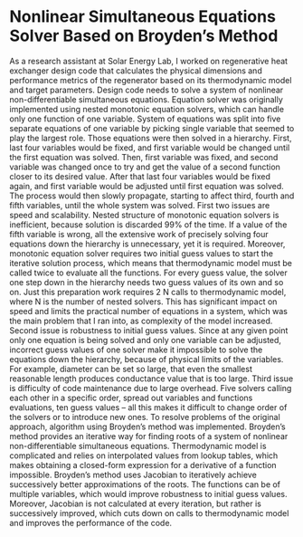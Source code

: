 # Nonlinear Simultaneous Equations Solver Based on Broyden’s Method

As a research assistant at Solar Energy Lab, I worked on regenerative heat exchanger design code
that calculates the physical dimensions and performance metrics of the regenerator based on its
thermodynamic model and target parameters. Design code needs to solve a system of nonlinear
non-differentiable simultaneous equations. Equation solver was originally implemented using
nested monotonic equation solvers, which can handle only one function of one variable. System of
equations was split into five separate equations of one variable by picking single variable that
seemed to play the largest role. Those equations were then solved in a hierarchy. First, last four
variables would be fixed, and first variable would be changed until the first equation was solved.
Then, first variable was fixed, and second variable was changed once to try and get the value of a
second function closer to its desired value. After that last four variables would be fixed again, and
first variable would be adjusted until first equation was solved. The process would then slowly
propagate, starting to affect third, fourth and fifth variables, until the whole system was solved.
First two issues are speed and scalability. Nested structure of monotonic equation solvers is
inefficient, because solution is discarded 99% of the time. If a value of the fifth variable is wrong,
all the extensive work of precisely solving four equations down the hierarchy is unnecessary, yet it
is required. Moreover, monotonic equation solver requires two initial guess values to start the
iterative solution process, which means that thermodynamic model must be called twice to evaluate
all the functions. For every guess value, the solver one step down in the hierarchy needs two guess
values of its own and so on. Just this preparation work requires 2 N calls to thermodynamic model,
where N is the number of nested solvers. This has significant impact on speed and limits the
practical number of equations in a system, which was the main problem that I ran into, as
complexity of the model increased.
Second issue is robustness to initial guess values. Since at any given point only one equation is
being solved and only one variable can be adjusted, incorrect guess values of one solver make it
impossible to solve the equations down the hierarchy, because of physical limits of the variables.
For example, diameter can be set so large, that even the smallest reasonable length produces
conductance value that is too large.
Third issue is difficulty of code maintenance due to large overhead. Five solvers calling each other
in a specific order, spread out variables and functions evaluations, ten guess values – all this makes
it difficult to change order of the solvers or to introduce new ones.
To resolve problems of the original approach, algorithm using Broyden’s method was
implemented. Broyden’s method provides an iterative way for finding roots of a system of
nonlinear non-differentiable simultaneous equations. Thermodynamic model is complicated and
relies on interpolated values from lookup tables, which makes obtaining a closed-form expression
for a derivative of a function impossible. Broyden’s method uses Jacobian to iteratively achieve
successively better approximations of the roots. The functions can be of multiple variables, which
would improve robustness to initial guess values. Moreover, Jacobian is not calculated at every
iteration, but rather is successively improved, which cuts down on calls to thermodynamic model
and improves the performance of the code.
